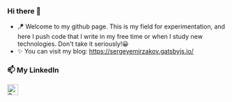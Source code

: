### Hi there 👋

- 🪁 Welcome to my github page. This is my field for experimentation, and here I push code that I write in my free time or when I study new technologies. Don't take it seriously!😀
- ✨ You can visit my blog: https://sergeyemirzakov.gatsbyjs.io/

### 📫 My LinkedIn
[<img align="left" alt="React" width="25px" src="https://cdn.worldvectorlogo.com/logos/linkedin-icon-2.svg" />][LinkedIn]

[LinkedIn]: https://www.linkedin.com/in/seem16/




